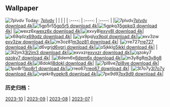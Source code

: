 ## Wallpaper
![7plvdv](https://w.wallhaven.cc/full/7p/wallhaven-7plvdv.jpg) Today: [7plvdv](https://th.wallhaven.cc/small/7p/7plvdv.jpg)
|      |      |      |
| :----: | :----: | :----: |
|![7plvdv](https://th.wallhaven.cc/small/7p/7plvdv.jpg)[7plvdv download 4k](https://wallhaven.cc/w/7plvdv)|![5gp5r5](https://th.wallhaven.cc/small/5g/5gp5r5.jpg)[5gp5r5 download 4k](https://wallhaven.cc/w/5gp5r5)|![5gpkq3](https://th.wallhaven.cc/small/5g/5gpkq3.jpg)[5gpkq3 download 4k](https://wallhaven.cc/w/5gpkq3)|
|![wexz6x](https://th.wallhaven.cc/small/we/wexz6x.jpg)[wexz6x download 4k](https://wallhaven.cc/w/wexz6x)|![exvy8l](https://th.wallhaven.cc/small/ex/exvy8l.jpg)[exvy8l download 4k](https://wallhaven.cc/w/exvy8l)|![x69qdz](https://th.wallhaven.cc/small/x6/x69qdz.jpg)[x69qdz download 4k](https://wallhaven.cc/w/x69qdz)|
|![yx9pql](https://th.wallhaven.cc/small/yx/yx9pql.jpg)[yx9pql download 4k](https://wallhaven.cc/w/yx9pql)|![exv3zw](https://th.wallhaven.cc/small/ex/exv3zw.jpg)[exv3zw download 4k](https://wallhaven.cc/w/exv3zw)|![m3oz81](https://th.wallhaven.cc/small/m3/m3oz81.jpg)[m3oz81 download 4k](https://wallhaven.cc/w/m3oz81)|
|![rre727](https://th.wallhaven.cc/small/rr/rre727.jpg)[rre727 download 4k](https://wallhaven.cc/w/rre727)|![d6vgrj](https://th.wallhaven.cc/small/d6/d6vgrj.jpg)[d6vgrj download 4k](https://wallhaven.cc/w/d6vgrj)|![o5jkkl](https://th.wallhaven.cc/small/o5/o5jkkl.jpg)[o5jkkl download 4k](https://wallhaven.cc/w/o5jkkl)|
|![3l2jm3](https://th.wallhaven.cc/small/3l/3l2jm3.jpg)[3l2jm3 download 4k](https://wallhaven.cc/w/3l2jm3)|![exvxzr](https://th.wallhaven.cc/small/ex/exvxzr.jpg)[exvxzr download 4k](https://wallhaven.cc/w/exvxzr)|![qzoky7](https://th.wallhaven.cc/small/qz/qzoky7.jpg)[qzoky7 download 4k](https://wallhaven.cc/w/qzoky7)|
|![6dem6x](https://th.wallhaven.cc/small/6d/6dem6x.jpg)[6dem6x download 4k](https://wallhaven.cc/w/6dem6x)|![m3y8g8](https://th.wallhaven.cc/small/m3/m3y8g8.jpg)[m3y8g8 download 4k](https://wallhaven.cc/w/m3y8g8)|![l8dokl](https://th.wallhaven.cc/small/l8/l8dokl.jpg)[l8dokl download 4k](https://wallhaven.cc/w/l8dokl)|
|![7pl8ve](https://th.wallhaven.cc/small/7p/7pl8ve.jpg)[7pl8ve download 4k](https://wallhaven.cc/w/7pl8ve)|![1po8r1](https://th.wallhaven.cc/small/1p/1po8r1.jpg)[1po8r1 download 4k](https://wallhaven.cc/w/1po8r1)|![rreo67](https://th.wallhaven.cc/small/rr/rreo67.jpg)[rreo67 download 4k](https://wallhaven.cc/w/rreo67)|
|![3l7o7y](https://th.wallhaven.cc/small/3l/3l7o7y.jpg)[3l7o7y download 4k](https://wallhaven.cc/w/3l7o7y)|![vqekr8](https://th.wallhaven.cc/small/vq/vqekr8.jpg)[vqekr8 download 4k](https://wallhaven.cc/w/vqekr8)|![7px9d9](https://th.wallhaven.cc/small/7p/7px9d9.jpg)[7px9d9 download 4k](https://wallhaven.cc/w/7px9d9)|

### 历史归档：
[2023-10](https://github.com/april-projects/april-wallpaper/tree/main/picture/2023-10/) | [2023-09](https://github.com/april-projects/april-wallpaper/tree/main/picture/2023-09/) | [2023-08](https://github.com/april-projects/april-wallpaper/tree/main/picture/2023-08/) | [2023-07](https://github.com/april-projects/april-wallpaper/tree/main/picture/2023-07/) | 